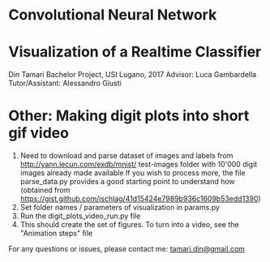 
# Convolutional Neural Network
# Visualization of a Realtime Classifier

Din Tamari
Bachelor Project, USI Lugano, 2017
Advisor: Luca Gambardella
Tutor/Assistant: Alessandro Giusti


# Other: Making digit plots into short gif video

1. Need to download and parse dataset of images and labels from http://yann.lecun.com/exdb/mnist/
   test-images folder with 10'000 digit images already made available
   If you wish to process more, the file parse_data.py provides a good starting point to understand how
   (obtained from https://gist.github.com/ischlag/41d15424e7989b936c1609b53edd1390)
2. Set folder names / parameters of visualization in params.py
3. Run the digit_plots_video_run.py file
4. This should create the set of figures. To turn into a video, see the "Animation steps" file


For any questions or issues, please contact me:
tamari.din@gmail.com

